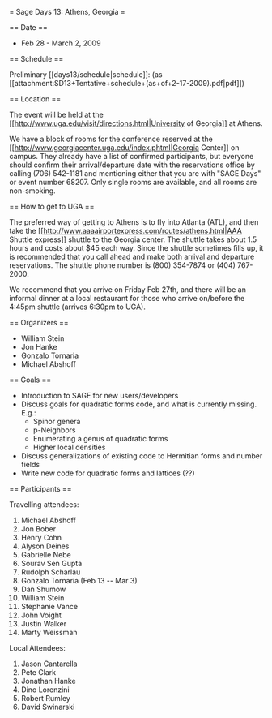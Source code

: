 = Sage Days 13: Athens, Georgia =

== Date ==

 * Feb 28 - March 2, 2009

== Schedule ==

Preliminary [[days13/schedule|schedule]]: (as [[attachment:SD13+Tentative+schedule+(as+of+2-17-2009).pdf|pdf]])

== Location ==

The event will be held at the [[http://www.uga.edu/visit/directions.html|University of Georgia]] at Athens.

We have a block of rooms for the conference reserved at the [[http://www.georgiacenter.uga.edu/index.phtml|Georgia Center]] on campus.  They already have a list of confirmed participants, but everyone should confirm their arrival/departure date with the reservations office by calling (706) 542-1181 and mentioning either that you are with "SAGE Days" or event number 68207.  Only single rooms are available, and all rooms are non-smoking.

== How to get to UGA ==

The preferred way of getting to Athens is to fly into Atlanta (ATL), and then take the [[http://www.aaaairportexpress.com/routes/athens.html|AAA Shuttle express]] shuttle to the Georgia center.  The shuttle takes about 1.5 hours and costs about $45 each way.  Since the shuttle sometimes fills up, it is recommended that you call ahead and make both arrival and departure reservations.  The shuttle phone number is (800) 354-7874 or (404) 767-2000.

We recommend that you arrive on Friday Feb 27th, and there will be an informal dinner at a local restaurant for those who arrive on/before the 4:45pm shuttle (arrives 6:30pm to UGA).

== Organizers ==

 * William Stein 
 * Jon Hanke
 * Gonzalo Tornaria
 * Michael Abshoff

== Goals ==

 * Introduction to SAGE for new users/developers
 * Discuss goals for quadratic forms code, and what is currently missing. E.g.:
   * Spinor genera
   * p-Neighbors
   * Enumerating a genus of quadratic forms
   * Higher local densities
 * Discuss generalizations of existing code to Hermitian forms and number fields 
 * Write new code for quadratic forms and lattices (??)
 
== Participants ==

Travelling attendees:

   1. Michael Abshoff
   2. Jon Bober
   3. Henry Cohn
   4. Alyson Deines
   5. Gabrielle Nebe
   6. Sourav Sen Gupta
   7. Rudolph Scharlau
   8. Gonzalo Tornaria (Feb 13 -- Mar 3)
   9. Dan Shumow
   10. William Stein
   11. Stephanie Vance
   12. John Voight
   13. Justin Walker
   14. Marty Weissman


Local Attendees:

   1. Jason Cantarella
   2. Pete Clark
   3. Jonathan Hanke
   4. Dino Lorenzini
   5. Robert Rumley
   6. David Swinarski
